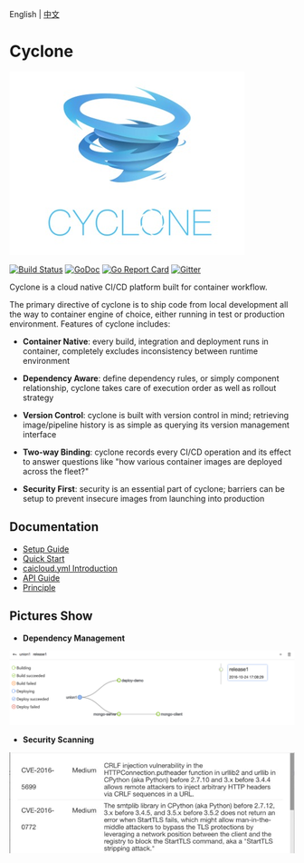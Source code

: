 English | [中文](README_zh-CN.md)
# Cyclone
![logo](docs/logo.jpeg)

[![Build Status](https://travis-ci.org/caicloud/cyclone.svg?branch=master)](https://travis-ci.org/caicloud/cyclone)
[![GoDoc](https://godoc.org/github.com/caicloud/cyclone?status.svg)](https://godoc.org/github.com/caicloud/cyclone)
[![Go Report Card](https://goreportcard.com/badge/github.com/caicloud/cyclone)](https://goreportcard.com/report/github.com/caicloud/cyclone)
[![Gitter](https://badges.gitter.im/caicloud/cyclone.svg)](https://gitter.im/caicloud/cyclone?utm_source=badge&utm_medium=badge&utm_campaign=pr-badge)

Cyclone is a cloud native CI/CD platform built for container workflow.

The primary directive of cyclone is to ship code from local development all the way to container engine of choice, either running in test or production environment. Features of cyclone includes:

- **Container Native**: every build, integration and deployment runs in container, completely excludes inconsistency between runtime environment

- **Dependency Aware**: define dependency rules, or simply component relationship, cyclone takes care of execution order as well as rollout strategy

- **Version Control**: cyclone is built with version control in mind; retrieving image/pipeline history is as simple as querying its version management interface

- **Two-way Binding**: cyclone records every CI/CD operation and its effect to answer questions like "how various container images are deployed across the fleet?"

- **Security First**: security is an essential part of cyclone; barriers can be setup to prevent insecure images from launching into production

## Documentation
* [Setup Guide](./docs/setup.md)
* [Quick Start](./docs/quick-start.md)
* [caicloud.yml Introduction](./docs/caicloud-yml-introduction.md)
* [API Guide](http://118.193.142.27:7099/apidocs/)
* [Principle](./docs/principle.md)

## Pictures Show
- **Dependency Management**

![dependency](docs/dependency.png)

- **Security Scanning**

![security](docs/security.png)
